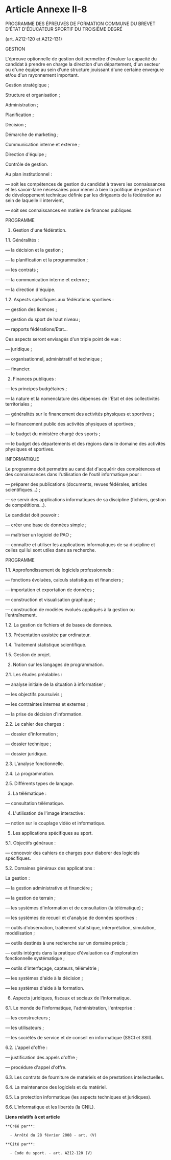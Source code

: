 # Article Annexe II-8

PROGRAMME DES ÉPREUVES DE FORMATION COMMUNE DU BREVET D'ÉTAT D'ÉDUCATEUR SPORTIF DU TROISIÈME DEGRÉ 

(art. A212-120 et A212-131)

GESTION

L'épreuve optionnelle de gestion doit permettre d'évaluer la capacité du candidat à prendre en charge la direction d'un
département, d'un secteur ou d'une équipe au sein d'une structure jouissant d'une certaine envergure et/ou d'un rayonnement
important.

Gestion stratégique ;

Structure et organisation ;

Administration ;

Planification ;

Décision ;

Démarche de marketing ;

Communication interne et externe ;

Direction d'équipe ;

Contrôle de gestion.

Au plan institutionnel :

― soit les compétences de gestion du candidat à travers les connaissances et les savoir-faire nécessaires pour mener à bien
la politique de gestion et de développement technique définie par les dirigeants de la fédération au sein de laquelle il
intervient,

― soit ses connaissances en matière de finances publiques.

PROGRAMME

1. Gestion d'une fédération.

1.1. Généralités :

― la décision et la gestion ;

― la planification et la programmation ;

― les contrats ;

― la communication interne et externe ;

― la direction d'équipe.

1.2. Aspects spécifiques aux fédérations sportives :

― gestion des licences ;

― gestion du sport de haut niveau ;

― rapports fédérations/Etat...

Ces aspects seront envisagés d'un triple point de vue :

― juridique ;

― organisationnel, administratif et technique ;

― financier.

2. Finances publiques :

― les principes budgétaires ;

― la nature et la nomenclature des dépenses de l'Etat et des collectivités territoriales ;

― généralités sur le financement des activités physiques et sportives ;

― le financement public des activités physiques et sportives ;

― le budget du ministère chargé des sports ;

― le budget des départements et des régions dans le domaine des activités physiques et sportives.

INFORMATIQUE

Le programme doit permettre au candidat d'acquérir des compétences et des connaissances dans l'utilisation de l'outil
informatique pour :

― préparer des publications (documents, revues fédérales, articles scientifiques...) ;

― se servir des applications informatiques de sa discipline (fichiers, gestion de compétitions...).

Le candidat doit pouvoir :

― créer une base de données simple ;

― maîtriser un logiciel de PAO ;

― connaître et utiliser les applications informatiques de sa discipline et celles qui lui sont utiles dans sa recherche.

PROGRAMME

1.1. Approfondissement de logiciels professionnels :

― fonctions évoluées, calculs statistiques et financiers ;

― importation et exportation de données ;

― construction et visualisation graphique ;

― construction de modèles évolués appliqués à la gestion ou l'entraînement.

1.2. La gestion de fichiers et de bases de données.

1.3. Présentation assistée par ordinateur.

1.4. Traitement statistique scientifique.

1.5. Gestion de projet.

2. Notion sur les langages de programmation.

2.1. Les études préalables :

― analyse initiale de la situation à informatiser ;

― les objectifs poursuivis ;

― les contraintes internes et externes ;

― la prise de décision d'information.

2.2. Le cahier des charges :

― dossier d'information ;

― dossier technique ;

― dossier juridique.

2.3. L'analyse fonctionnelle.

2.4. La programmation.

2.5. Différents types de langage.

3. La télématique :

― consultation télématique.

4. L'utilisation de l'image interactive :

― notion sur le couplage vidéo et informatique.

5. Les applications spécifiques au sport.

5.1. Objectifs généraux :

― concevoir des cahiers de charges pour élaborer des logiciels spécifiques.

5.2. Domaines généraux des applications :

La gestion :

― la gestion administrative et financière ;

― la gestion de terrain ;

― les systèmes d'information et de consultation (la télématique) ;

― les systèmes de recueil et d'analyse de données sportives :

― outils d'observation, traitement statistique, interprétation, simulation, modélisation ;

― outils destinés à une recherche sur un domaine précis ;

― outils intégrés dans la pratique d'évaluation ou d'exploration fonctionnelle systématique ;

― outils d'interfaçage, capteurs, télémétrie ;

― les systèmes d'aide à la décision ;

― les systèmes d'aide à la formation.

6. Aspects juridiques, fiscaux et sociaux de l'informatique.

6.1. Le monde de l'informatique, l'administration, l'entreprise :

― les constructeurs ;

― les utilisateurs ;

― les sociétés de service et de conseil en informatique (SSCI et SSII).

6.2. L'appel d'offre :

― justification des appels d'offre ;

― procédure d'appel d'offre.

6.3. Les contrats de fourniture de matériels et de prestations intellectuelles.

6.4. La maintenance des logiciels et du matériel.

6.5. La protection informatique (les aspects techniques et juridiques).

6.6. L'informatique et les libertés (la CNIL).

**Liens relatifs à cet article**

	**Créé par**:

	  - Arrêté du 28 février 2008 - art. (V)

	**Cité par**:

	  - Code du sport. - art. A212-120 (V)
